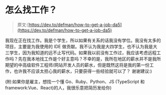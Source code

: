 # 怎么找工作？

> 原文:[https://dev.to/defman/how-to-get-a-job-da5](https://dev.to/defman/how-to-get-a-job-da5)

我现在正在找工作。我是个学生，所以如果有关系的话我没有学位。我没有太多的项目，主要是为我使用的 IDE 做贡献。我不认为我是大四学生，也不认为我是大三学生，因为我知道的远不止写代码。如果我以前没有工作过，我应该考虑远程工作吗？先在我本地找工作是个好主意吗？不幸的是，我所在地区的薪水并不是我所期望的中高级软件工程师/网站开发人员的薪水，但是既然这将是我的第一份工作，也许我不应该太担心我的薪水，只要获得一些经验就可以了？
谢谢建议:)

(附:如果你是雇主，想找一个懂 Go、Ruby、Python、JS (TypeScript 和 framework:Vue、React)的人，我很乐意把简历发给你)